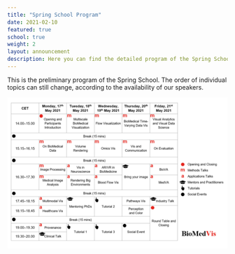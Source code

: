 ```yaml
---
title: "Spring School Program"
date: 2021-02-10
featured: true
school: true
weight: 2
layout: announcement
description: Here you can find the detailed program of the Spring School.
---
```


This is the preliminary program of the Spring School. The order of individual topics can still change, according to the availability of our speakers. 

![Spring School Program](/images/school/program.png)
